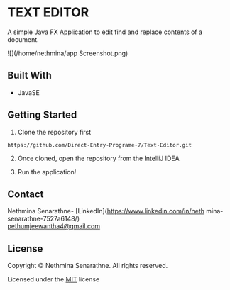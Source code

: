 # TEXT EDITOR

A simple Java FX Application to edit find and replace contents of a document.

![](/home/nethmina/app Screenshot.png)

## Built With

- JavaSE

## Getting Started

1. Clone the repository first 

``https://github.com/Direct-Entry-Programe-7/Text-Editor.git``

2. Once cloned, open the repository from the IntelliJ IDEA

3. Run the application!

## Contact

Nethmina Senarathne- [LinkedIn](https://www.linkedin.com/in/neth
mina-senarathne-7527a6148/) <br>
pethumjeewantha4@gmail.com

## License

Copyright &copy; Nethmina Senarathne. All rights reserved.

Licensed under the [MIT](LICENSE) license
